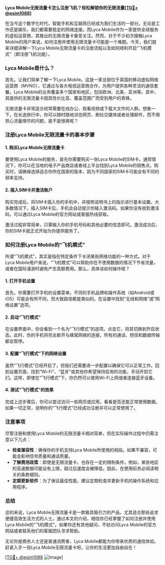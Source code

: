 **Lyca Mobile无限流量卡怎么注册飞机？轻松解锁你的无限流量[[TG💪+ @esim1088](https://t.me/s/esim1088)]**

在当今这个数字化时代，智能手机和互联网已经成为我们生活的一部分。无论是工作还是娱乐，我们都需要稳定的网络连接。而Lyca Mobile作为一家提供全球服务的虚拟运营商，其推出的无限流量卡备受关注。然而，对于不少初次接触Lyca Mobile的用户来说，如何注册并使用无限流量卡可能是一个难题。今天，我们就来详细讲解一下Lyca Mobile无限流量卡的注册流程以及如何顺利开启“飞机模式”（即注册飞机功能）。

### Lyca Mobile是什么？

首先，让我们简单了解一下Lyca Mobile。这是一家总部位于英国的移动虚拟网络运营商（MVNO），它通过与各大电信运营商合作，为用户提供各种灵活的通信套餐。Lyca Mobile的业务覆盖多个国家和地区，包括欧洲、北美、亚洲等。其中，其提供的无限流量卡因其性价比高、覆盖范围广而受到用户的青睐。

无限流量卡非常适合经常需要在线办公、观看视频或下载大文件的人群。想象一下，在长途旅行中，你可以随时随地浏览网页、刷社交媒体或者处理邮件，而不用担心流量用尽的问题，是不是很爽呢？

### 注册Lyca Mobile无限流量卡的基本步骤

#### 1. 购买Lyca Mobile无限流量卡

要使用Lyca Mobile的服务，首先你需要购买一张Lyca Mobile的SIM卡。通常情况下，你可以在当地的电子产品商店或者线上平台找到Lyca Mobile的销售点。购买时，请确保选择适合你所在国家的版本，因为不同国家的SIM卡可能会有不同的频率支持。

#### 2. 插入SIM卡并激活账户

购买完成后，将SIM卡插入你的手机中，并按照说明书上的指示进行基本设置。大多数情况下，插入SIM卡后，手机会自动提示你输入激活码。如果你没有收到激活码，可以通过Lyca Mobile的官方网站或客服热线获取。

激活过程非常简单，只需输入你的手机号码和其他必要的信息即可。激活成功后，你的SIM卡就正式开始为你提供服务了。

### 如何注册Lyca Mobile的“飞机模式”

所谓“飞机模式”，其实是指在特定条件下关闭某些网络功能的一种方式。对于Lyca Mobile用户来说，“飞机模式”可以帮助你在不使用数据的情况下节省流量，或者在国际漫游时避免产生高额费用。那么，具体该如何操作呢？

#### 1. 打开手机设置

首先，你需要打开手机的设置菜单。不同的手机品牌和操作系统（如Android或iOS）可能会有所不同，但大致路径都是类似的。在设置中找到“无线和网络”或“网络设置”选项。

#### 2. 启动“飞行模式”

在设置界面中，你会看到一个名为“飞行模式”的选项。点击它，将其切换到开启状态。此时，你的手机将完全断开与蜂窝网络的连接，所有的通话、短信和数据传输都会暂停。

#### 3. 配置“飞行模式”下的网络设置

虽然“飞行模式”已经开启了，但我们还需要进一步配置以确保它可以正常工作。回到设置页面，找到“Wi-Fi”、“蓝牙”或其他你希望保持启用的功能，手动开启它们。这样，即使在“飞行模式”下，你仍然可以使用Wi-Fi上网或者连接蓝牙设备。

#### 4. 测试“飞行模式”的效果

完成上述步骤后，你可以尝试访问一些网页或应用，看看是否还能正常使用数据。如果一切正常，说明你的“飞行模式”已经成功注册并可以正常使用了。

### 注意事项

尽管注册和使用Lyca Mobile的无限流量卡相对简单，但在实际操作过程中仍需注意以下几点：

- **检查兼容性**：确保你的手机支持Lyca Mobile所使用的频段。如果不兼容，可能会影响信号质量和通话质量。
- **了解费用政策**：即使是无限流量卡，也存在一定的限制条件。例如，某些地区的高速数据可能设有上限，超过后速度会被降低。因此，在使用前务必阅读相关的条款细则。
- **定期更新软件**：为了保证最佳性能，建议定期检查并更新手机的操作系统和应用程序。

### 总结

总的来说，Lyca Mobile无限流量卡是一款极具吸引力的产品，尤其适合那些追求便捷高效生活方式的人士。通过本文的介绍，相信你已经掌握了如何注册并使用Lyca Mobile的“飞机模式”。如果你还有其他疑问，不妨访问Lyca Mobile的官方网站或者联系他们的客服团队寻求帮助。

无论你是商务人士还是普通消费者，Lyca Mobile都能为你带来优质的通信体验。赶紧入手一张Lyca Mobile无限流量卡吧，让你的生活更加自由自在！

[[TG💪+ @esim1088](https://t.me/s/esim1088) ![Image](https://i.postimg.cc/4NQfJmqS/Snipaste-2025-05-13-00-14-12.png)]